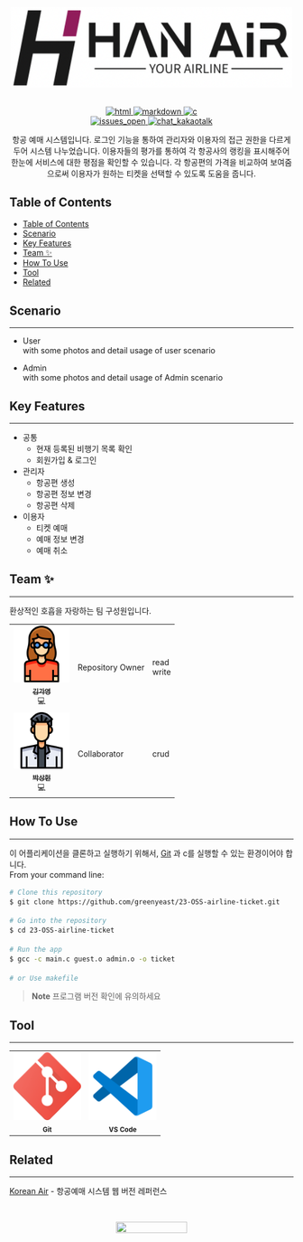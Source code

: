 
<br />
<div style="text-align : center;">
    <img src="./img/logo2_airHan.png" width="500">
</div>
<br />

<p align="center">
    <a href="https://developer.mozilla.org/en-US/docs/Web/HTML" target="_blank">
        <img src="https://img.shields.io/badge/-html-lightgray?style=flat&logo=html5&logoColor=#F26704" alt="html"/>
    </a>
    <a href="https://www.markdownguide.org/basic-syntax/" target="_blank">
        <img src="https://img.shields.io/badge/-markdown-lightgray?style=flat&logo=markdown&logoColor=black" alt="markdown"/>
    </a>
    <a href="https://devdocs.io/c/" target="_blank">
        <img src="https://img.shields.io/badge/-language-lightgray?style=flat&logo=c&logoColor=02417c" alt="c"/>
    </a> 
    <br />
    <a href="https://github.com/greenyeast/23-OSS-airline-ticket/issues" target="_blank">
        <img src="https://img.shields.io/badge/issues-2%20open-blue" alt="issues_open">
    </a>
    <a href="https://www.kakaocorp.com/page/service/service/KakaoTalk" target="_blank">
        <img src="https://img.shields.io/badge/chat-Kakaotalk-blue" alt="chat_kakaotalk">
    </a>
</p>
<p align="center">
항공 예매 시스템입니다. 로그인 기능을 통하여 관리자와 이용자의 접근 권한을 다르게 두어 시스템 나누었습니다. 
이용자들의 평가를 통하여 각 항공사의 랭킹을 표시해주어 한눈에 서비스에 대한 평점을 확인할 수 있습니다.
각 항공편의 가격을 비교하여 보여줌으로써 이용자가 원하는 티켓을 선택할 수 있도록 도움을 줍니다.
</p>


## Table of Contents
- [Table of Contents](#table-of-contents)
- [Scenario](#scenario)
- [Key Features](#key-features)
- [Team ✨](#team-)
- [How To Use](#how-to-use)
- [Tool](#tool)
- [Related](#related)



## Scenario
-------------
- User <br/>
with some photos and detail usage of user scenario

- Admin <br />
with some photos and detail usage of Admin scenario


## Key Features
----------------
* 공통
  - 현재 등록된 비행기 목록 확인
  - 회원가입 & 로그인
* 관리자
  - 항공편 생성
  - 항공편 정보 변경
  - 항공편 삭제
* 이용자
  - 티켓 예매
  - 예매 정보 변경
  - 예매 취소
<!--   - 이용했던 항공사 평점 부여
  - 목적지 검색시 가격 비교 목록
  - 항공사 랭킹 별 목록 확인 -->


## Team ✨
-----------
환상적인 호흡을 자랑하는 팀 구성원입니다.

<table style="border-collapse: collapse;">
    <tr>
        <td align="center">
        <a href="https://github.com/greenyeast"><img src="./img/avatar_woman.png" width="100px;" alt="Donavon West"/><br /><sub><b>김가영</b></sub></a><br />💻
        <td>Repository Owner</td>
        <td>read<br/>write</td>
        </td>
    </tr>
    <tr>
    <td align="center">
    <a href="https://github.com/oldprize47"><img src="./img/avatar_man.png" width="100px;" alt="man_profile"/><br /><sub><b>박상헌</b></sub></a><br />💻
    <td>Collaborator</td>
    <td>crud</td>
    </td>
    </tr>
</table>


## How To Use
--------------
이 어플리케이션을 클론하고 실행하기 위해서, [Git](https://git-scm.com) 과 c를 실행할 수 있는 환경이어야 합니다.<br />
From your command line:

```bash
# Clone this repository
$ git clone https://github.com/greenyeast/23-OSS-airline-ticket.git

# Go into the repository
$ cd 23-OSS-airline-ticket

# Run the app
$ gcc -c main.c guest.o admin.o -o ticket

# or Use makefile
```

> **Note**
> 프로그램 버전 확인에 유의하세요


## Tool
---------
<table>
    <tr>
        <td align="center">
        <img src="./img/tool_git.png" width="120px;" alt="Donavon West"/><br /><sub><b>Git</b></sub><br />
        </td>
        <td align="center">
        <img src="./img/tool_vscode.png" width="120px;" alt="Donavon West"/><br /><sub><b>VS Code</b></sub><br />
        </td>
    </tr>
</table>


## Related 
-----------
[Korean Air](https://www.koreanair.com/booking/search?hl=ko) - 항공예매 시스템 웹 버전 레퍼런스

<br />
<p align="center"><img src="https://user-images.githubusercontent.com/126942021/236680278-1983277e-69e6-495e-abca-171ea1c8a0bf.jpg" width="50%" height="50%"></p>
